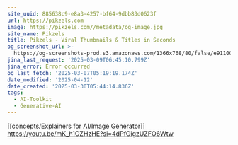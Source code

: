 ```yaml
---
site_uuid: 885638c9-e8a3-4257-bf64-9dbb83d0623f
url: https://pikzels.com
image: https://pikzels.com//metadata/og-image.jpg
site_name: Pikzels
title: Pikzels - Viral Thumbnails & Titles in Seconds
og_screenshot_url: >-
  https://og-screenshots-prod.s3.amazonaws.com/1366x768/80/false/e9110079df1a5574988a3e5b72499df44180c45b4b6d0050746fc4edf1d641e5.jpeg
jina_last_request: '2025-03-09T06:45:10.799Z'
jina_error: Error occurred
og_last_fetch: '2025-03-07T05:19:19.174Z'
date_modified: '2025-04-12'
date_created: '2025-03-30T05:44:14.836Z'
tags:
  - AI-Toolkit
  - Generative-AI
---
```


































































[[concepts/Explainers for AI/Image Generator]]
https://youtu.be/mK_h1OZHzHE?si=4dPfGigzUZFO6Wtw
